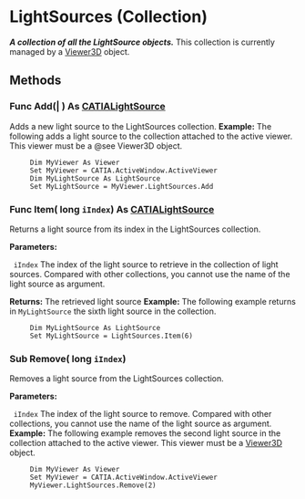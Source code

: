 # LightSources (Collection)

**_A collection of all the LightSource objects._**
This collection is currently managed by a [Viewer3D](../InfInterfaces/interface_Viewer3D_12290.md) object.

## Methods

### Func **Add**(| ) As [CATIALightSource](../InfInterfaces/interface_LightSource_26277.md)

   Adds a new light source to the LightSources collection.  **Example:**      The following adds a light source to the collection attached to the active viewer. This viewer must be a @see Viewer3D object.

```VBScript
     Dim MyViewer As Viewer
     Set MyViewer = CATIA.ActiveWindow.ActiveViewer
     Dim MyLightSource As LightSource
     Set MyLightSource = MyViewer.LightSources.Add

```

### Func **Item**( long  `iIndex`) As [CATIALightSource](../InfInterfaces/interface_LightSource_26277.md)

   Returns a light source from its index in the LightSources collection.

**Parameters:**

` iIndex`      The index of the light source to retrieve in the collection of light sources. Compared with other collections, you cannot use the name of the light source as argument.

**Returns:**      The retrieved light source  **Example:**      The following example returns in `MyLightSource` the sixth light source in the collection.

```VBScript
     Dim MyLightSource As LightSource
     Set MyLightSource = LightSources.Item(6)

```

### Sub **Remove**( long  `iIndex`)

   Removes a light source from the LightSources collection.

**Parameters:**

` iIndex`      The index of the light source to remove. Compared with other collections, you cannot use the name of the light source as argument.  **Example:**      The following example removes the second light source in the collection attached to the active viewer. This viewer must be a
[Viewer3D](../InfInterfaces/interface_Viewer3D_12290.md) object.

```VBScript
     Dim MyViewer As Viewer
     Set MyViewer = CATIA.ActiveWindow.ActiveViewer
     MyViewer.LightSources.Remove(2)

```